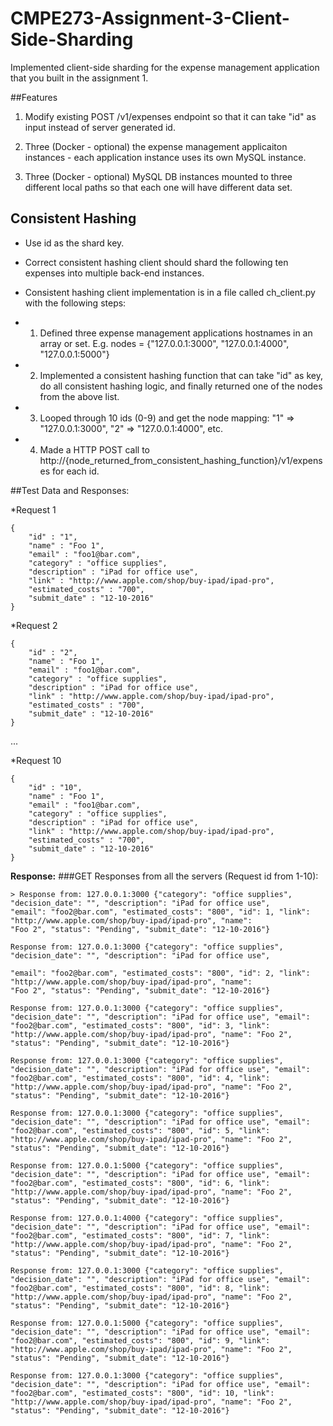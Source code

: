 # CMPE273-Assignment-3-Client-Side-Sharding

Implemented client-side sharding for the expense management application that you built in the assignment 1.

##Features

1. Modify existing POST /v1/expenses endpoint so that it can take "id" as input instead of server generated id.

2. Three (Docker - optional) the expense management applicaiton instances - each application instance uses its own MySQL instance.

3. Three (Docker - optional) MySQL DB instances mounted to three different local paths so that each one will have different data set.

## Consistent Hashing

* Use id as the shard key.
* Correct consistent hashing client should shard the following ten expenses into multiple back-end instances.

* Consistent hashing client implementation is in a file called ch_client.py with the following steps:

* 1. Defined three expense management applications hostnames in an array or set. E.g. nodes = {"127.0.0.1:3000", "127.0.0.1:4000", "127.0.0.1:5000"}

* 2. Implemented a consistent hashing function that can take "id" as key, do all consistent hashing logic, and finally returned one
of the nodes from the above list.

* 3. Looped through 10 ids (0-9) and get the node mapping: "1" => "127.0.0.1:3000", "2" => "127.0.0.1:4000", etc.

* 4. Made a HTTP POST call to http://{node_returned_from_consistent_hashing_function}/v1/expenses for each id.

##Test Data and Responses:

*Request 1

```
{
    "id" : "1",
    "name" : "Foo 1",
    "email" : "foo1@bar.com",
    "category" : "office supplies",
    "description" : "iPad for office use",
    "link" : "http://www.apple.com/shop/buy-ipad/ipad-pro",
    "estimated_costs" : "700",
    "submit_date" : "12-10-2016"
}
```

*Request 2

```
{
    "id" : "2",
    "name" : "Foo 1",
    "email" : "foo1@bar.com",
    "category" : "office supplies",
    "description" : "iPad for office use",
    "link" : "http://www.apple.com/shop/buy-ipad/ipad-pro",
    "estimated_costs" : "700",
    "submit_date" : "12-10-2016"
}
```
...

*Request 10

```
{
    "id" : "10",
    "name" : "Foo 1",
    "email" : "foo1@bar.com",
    "category" : "office supplies",
    "description" : "iPad for office use",
    "link" : "http://www.apple.com/shop/buy-ipad/ipad-pro",
    "estimated_costs" : "700",
    "submit_date" : "12-10-2016"
}
```

**Response:**
###GET Responses from all the servers (Request id from 1-10):
```
> Response from: 127.0.0.1:3000 {"category": "office supplies", "decision_date": "", "description": "iPad for office use",
"email": "foo2@bar.com", "estimated_costs": "800", "id": 1, "link": "http://www.apple.com/shop/buy-ipad/ipad-pro", "name":
"Foo 2", "status": "Pending", "submit_date": "12-10-2016"}

Response from: 127.0.0.1:3000 {"category": "office supplies", "decision_date": "", "description": "iPad for office use",

"email": "foo2@bar.com", "estimated_costs": "800", "id": 2, "link": "http://www.apple.com/shop/buy-ipad/ipad-pro", "name":
"Foo 2", "status": "Pending", "submit_date": "12-10-2016"}

Response from: 127.0.0.1:3000 {"category": "office supplies", "decision_date": "", "description": "iPad for office use", "email": "foo2@bar.com", "estimated_costs": "800", "id": 3, "link": "http://www.apple.com/shop/buy-ipad/ipad-pro", "name": "Foo 2", "status": "Pending", "submit_date": "12-10-2016"}

Response from: 127.0.0.1:3000 {"category": "office supplies", "decision_date": "", "description": "iPad for office use", "email": "foo2@bar.com", "estimated_costs": "800", "id": 4, "link": "http://www.apple.com/shop/buy-ipad/ipad-pro", "name": "Foo 2", "status": "Pending", "submit_date": "12-10-2016"}

Response from: 127.0.0.1:3000 {"category": "office supplies", "decision_date": "", "description": "iPad for office use", "email": "foo2@bar.com", "estimated_costs": "800", "id": 5, "link": "http://www.apple.com/shop/buy-ipad/ipad-pro", "name": "Foo 2", "status": "Pending", "submit_date": "12-10-2016"}

Response from: 127.0.0.1:5000 {"category": "office supplies", "decision_date": "", "description": "iPad for office use", "email": "foo2@bar.com", "estimated_costs": "800", "id": 6, "link": "http://www.apple.com/shop/buy-ipad/ipad-pro", "name": "Foo 2", "status": "Pending", "submit_date": "12-10-2016"}

Response from: 127.0.0.1:4000 {"category": "office supplies", "decision_date": "", "description": "iPad for office use", "email": "foo2@bar.com", "estimated_costs": "800", "id": 7, "link": "http://www.apple.com/shop/buy-ipad/ipad-pro", "name": "Foo 2", "status": "Pending", "submit_date": "12-10-2016"}

Response from: 127.0.0.1:3000 {"category": "office supplies", "decision_date": "", "description": "iPad for office use", "email": "foo2@bar.com", "estimated_costs": "800", "id": 8, "link": "http://www.apple.com/shop/buy-ipad/ipad-pro", "name": "Foo 2", "status": "Pending", "submit_date": "12-10-2016"}

Response from: 127.0.0.1:5000 {"category": "office supplies", "decision_date": "", "description": "iPad for office use", "email": "foo2@bar.com", "estimated_costs": "800", "id": 9, "link": "http://www.apple.com/shop/buy-ipad/ipad-pro", "name": "Foo 2", "status": "Pending", "submit_date": "12-10-2016"}

Response from: 127.0.0.1:3000 {"category": "office supplies", "decision_date": "", "description": "iPad for office use", "email": "foo2@bar.com", "estimated_costs": "800", "id": 10, "link": "http://www.apple.com/shop/buy-ipad/ipad-pro", "name": "Foo 2", "status": "Pending", "submit_date": "12-10-2016"}
```


